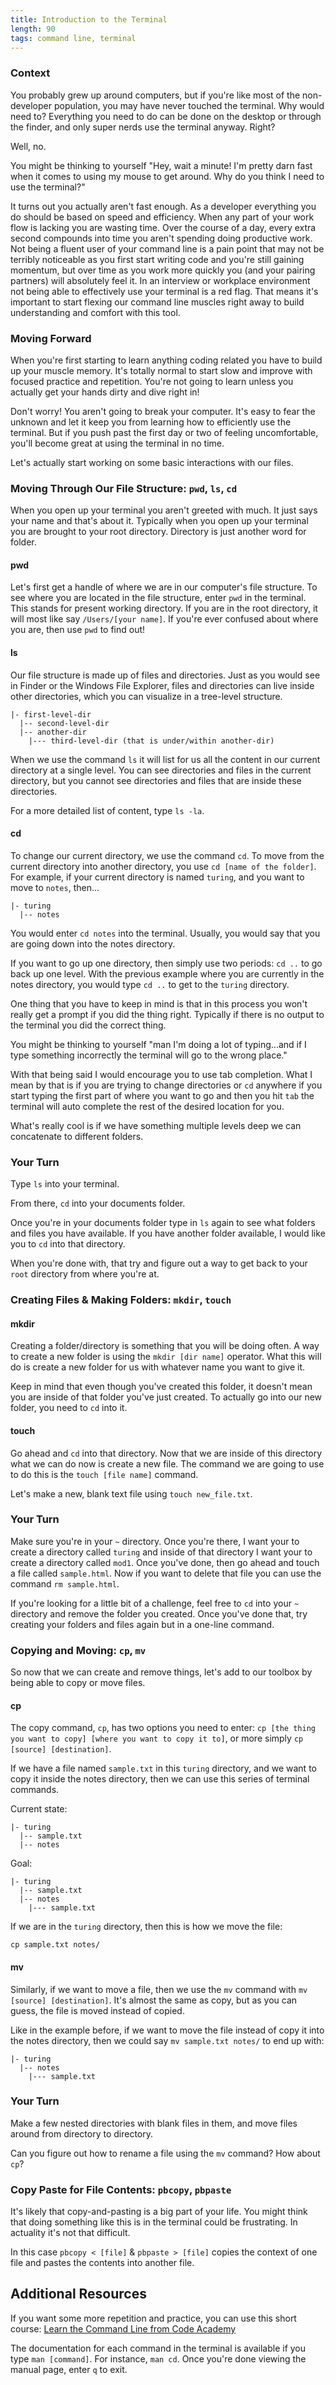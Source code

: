 ```yaml
---
title: Introduction to the Terminal
length: 90
tags: command line, terminal
---
```


### Context

You probably grew up around computers, but if you're like most of the non-developer population, you may have never touched the terminal. Why would need to? Everything you need to do can be done on the desktop or through the finder, and only super nerds use the terminal anyway. Right?

Well, no.

You might be thinking to yourself "Hey, wait a minute! I'm pretty darn fast when it comes to using my mouse to get around. Why do you think I need to use the terminal?"

It turns out you actually aren't fast enough. As a developer everything you do should be based on speed and efficiency. When any part of your work flow is lacking you are wasting time. Over the course of a day, every extra second compounds into time you aren't spending doing productive work. Not being a fluent user of your command line is a pain point that may not be terribly noticeable as you first start writing code and you're still gaining momentum, but over time as you work more quickly you (and your pairing partners) will absolutely feel it. In an interview or workplace environment not being able to effectively use your terminal is a red flag. That means it's important to start flexing our command line muscles right away to build understanding and comfort with this tool.

### Moving Forward

When you're first starting to learn anything coding related you have to build up your muscle memory. It's totally normal to start slow and improve with focused practice and repetition. You're not going to learn unless you actually get your hands dirty and dive right in!

Don't worry! You aren't going to break your computer. It's easy to fear the unknown and let it keep you from learning how to efficiently use the terminal. But if you push past the first day or two of feeling uncomfortable, you'll become great at using the terminal in no time.

Let's actually start working on some basic interactions with our files.

### Moving Through Our File Structure: ``pwd``, ``ls``, ``cd``

When you open up your terminal you aren't greeted with much. It just says your name and that's about it. Typically when you open up your terminal you are brought to your root directory. Directory is just another word for folder.

#### pwd

Let's first get a handle of where we are in our computer's file structure. To see where you are located in the file structure, enter ``pwd`` in the terminal. This stands for present working directory. If you are in the root directory, it will most like say ``/Users/[your name]``. If you're ever confused about where you are, then use ``pwd`` to find out!

#### ls

Our file structure is made up of files and directories. Just as you would see in Finder or the Windows File Explorer, files and directories can live inside other directories, which you can visualize in a tree-level structure.

```
|- first-level-dir
  |-- second-level-dir
  |-- another-dir
    |--- third-level-dir (that is under/within another-dir)
```

When we use the command ``ls`` it will list for us all the content in our current directory at a single level. You can see directories and files in the current directory, but you cannot see directories and files that are inside these directories.

For a more detailed list of content, type ``ls -la``.

#### cd

To change our current directory, we use the command ``cd``. To move from the current directory into another directory, you use ``cd [name of the folder]``. For example, if your current directory is named ``turing``, and you want to move to ``notes``, then...

```
|- turing
  |-- notes
```

You would enter ``cd notes`` into the terminal. Usually, you would say that you are going down into the notes directory.

If you want to go up one directory, then simply use two periods: ``cd ..`` to go back up one level. With the previous example where you are currently in the notes directory, you would type ``cd ..`` to get to the ``turing`` directory.

One thing that you have to keep in mind is that in this process you won't really get a prompt if you did the thing right. Typically if there is no output to the terminal you did the correct thing.

You might be thinking to yourself "man I'm doing a lot of typing...and if I type something incorrectly the terminal will go to the wrong place."

With that being said I would encourage you to use tab completion. What I mean by that is if you are trying to change directories or ``cd`` anywhere if you start typing the first part of where you want to go and then you hit ``tab`` the terminal will auto complete the rest of the desired location for you.

What's really cool is if we have something multiple levels deep we can concatenate to different folders.

### Your Turn

Type ``ls`` into your terminal.

From there, ``cd`` into your documents folder.

Once you're in your documents folder type in ``ls`` again to see what folders and files you have available. If you have another folder available, I would like you to ``cd`` into that directory.

When you're done with, that try and figure out a way to get back to your ``root`` directory from where you're at.

### Creating Files & Making Folders: ``mkdir``, ``touch``

#### mkdir

Creating a folder/directory is something that you will be doing often. A way to create a new folder is using the ``mkdir [dir name]`` operator. What this will do is create a new folder for us with whatever name you want to give it.

Keep in mind that even though you've created this folder, it doesn't mean you are inside of that folder you've just created. To actually go into our new folder, you need to ``cd`` into it.

#### touch

Go ahead and ``cd`` into that directory. Now that we are inside of this directory what we can do now is create a new file. The command we are going to use to do this is the ``touch [file name]`` command.

Let's make a new, blank text file using ``touch new_file.txt``.

### Your Turn

Make sure you're in your ``~`` directory. Once you're there, I want your to create a directory called ``turing`` and inside of that directory I want your to create a directory called ``mod1``. Once you've done, then go ahead and touch a file called ``sample.html``. Now if you want to delete that file you can use the command ``rm sample.html``.

If you're looking for a little bit of a challenge, feel free to ``cd`` into your ``~`` directory and remove the folder you created. Once you've done that, try creating your folders and files again but in a one-line command.

### Copying and Moving: ``cp``, ``mv``

So now that we can create and remove things, let's add to our toolbox by being able to copy or move files.

#### cp

The copy command, ``cp``, has two options you need to enter: ``cp [the thing you want to copy] [where you want to copy it to]``, or more simply ``cp [source] [destination]``.

If we have a file named ``sample.txt`` in this ``turing`` directory, and we want to copy it inside the notes directory, then we can use this series of terminal commands.

Current state:

```
|- turing
  |-- sample.txt
  |-- notes
```

Goal:

```
|- turing
  |-- sample.txt
  |-- notes
    |--- sample.txt
```

If we are in the ``turing`` directory, then this is how we move the file:

```
cp sample.txt notes/
```

#### mv

Similarly, if we want to move a file, then we use the ``mv`` command with ``mv [source] [destination]``. It's almost the same as copy, but as you can guess, the file is moved instead of copied.

Like in the example before, if we want to move the file instead of copy it into the notes directory, then we could say ``mv sample.txt notes/`` to end up with:

```
|- turing
  |-- notes
    |--- sample.txt
```

### Your Turn

Make a few nested directories with blank files in them, and move files around from directory to directory.

Can you figure out how to rename a file using the ``mv`` command? How about ``cp``?

### Copy Paste for File Contents: ``pbcopy``, ``pbpaste``

It's likely that copy-and-pasting is a big part of your life. You might think that doing something like this is in the terminal could be frustrating. In actuality it's not that difficult.

In this case ``pbcopy < [file]`` & ``pbpaste > [file]`` copies the context of one file and pastes the contents into another file.

## Additional Resources

If you want some more repetition and practice, you can use this short course: [Learn the Command Line from Code Academy](https://www.codecademy.com/learn/learn-the-command-line)

The documentation for each command in the terminal is available if you type ``man [command]``. For instance, ``man cd``. Once you're done viewing the manual page, enter ``q`` to exit.
